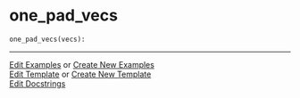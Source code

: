 # <a id="McUtils.Numputils.VectorOps.one_pad_vecs">one_pad_vecs</a>

```python
one_pad_vecs(vecs): 
```
 




___

[Edit Examples](https://github.com/McCoyGroup/McUtils/edit/edit/ci/examples/McUtils/Numputils/VectorOps/one_pad_vecs.md) or 
[Create New Examples](https://github.com/McCoyGroup/McUtils/new/edit/?filename=ci/examples/McUtils/Numputils/VectorOps/one_pad_vecs.md) <br/>
[Edit Template](https://github.com/McCoyGroup/McUtils/edit/edit/ci/docs/McUtils/Numputils/VectorOps/one_pad_vecs.md) or 
[Create New Template](https://github.com/McCoyGroup/McUtils/new/edit/?filename=ci/docs/templates/McUtils/Numputils/VectorOps/one_pad_vecs.md) <br/>
[Edit Docstrings](https://github.com/McCoyGroup/McUtils/edit/edit/McUtils/Numputils/VectorOps.py?message=Update%20Docs)